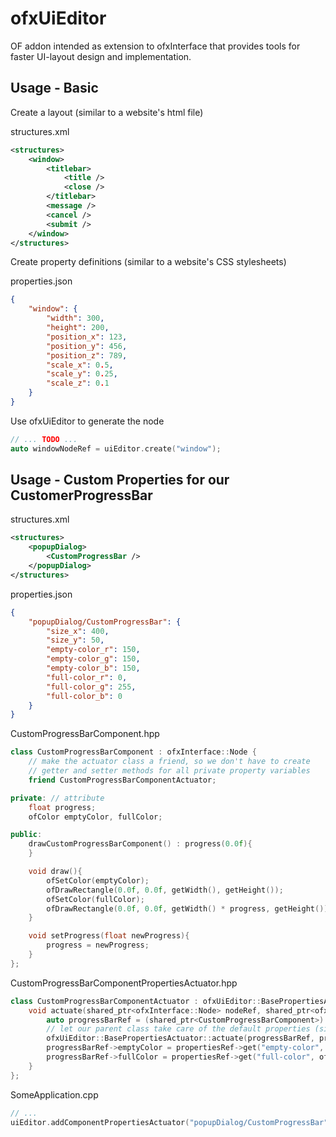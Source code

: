 # ofxUiEditor
OF addon intended as extension to ofxInterface that provides tools for faster UI-layout design and implementation.

## Usage - Basic

Create a layout (similar to a website's html file)

structures.xml
```xml
<structures>
    <window>
        <titlebar>
            <title />
            <close />
        </titlebar>
        <message />
        <cancel />
        <submit />
    </window>
</structures>
```

Create property definitions (similar to a website's CSS stylesheets)

properties.json
```json
{
    "window": {
        "width": 300,
        "height": 200,
        "position_x": 123,
        "position_y": 456,
        "position_z": 789,
        "scale_x": 0.5,
        "scale_y": 0.25,
        "scale_z": 0.1
    }
}
```

Use ofxUiEditor to generate the node

```c++
// ... TODO ...
auto windowNodeRef = uiEditor.create("window");
```

## Usage - Custom Properties for our CustomerProgressBar

structures.xml
```xml
<structures>
    <popupDialog>
        <CustomProgressBar />
    </popupDialog>
</structures>
```

properties.json
```json
{
    "popupDialog/CustomProgressBar": {
        "size_x": 400,
        "size_y": 50,
        "empty-color_r": 150,
        "empty-color_g": 150,
        "empty-color_b": 150,
        "full-color_r": 0,
        "full-color_g": 255,
        "full-color_b": 0
    }
}
```

CustomProgressBarComponent.hpp

```c++
class CustomProgressBarComponent : ofxInterface::Node {
    // make the actuator class a friend, so we don't have to create
    // getter and setter methods for all private property variables
    friend CustomProgressBarComponentActuator;

private: // attribute
    float progress;
    ofColor emptyColor, fullColor;

public:
    drawCustomProgressBarComponent() : progress(0.0f){
    }

    void draw(){
        ofSetColor(emptyColor);
        ofDrawRectangle(0.0f, 0.0f, getWidth(), getHeight());
        ofSetColor(fullColor);
        ofDrawRectangle(0.0f, 0.0f, getWidth() * progress, getHeight());
    }

    void setProgress(float newProgress){
        progress = newProgress;
    }
};
```

CustomProgressBarComponentPropertiesActuator.hpp
```c++
class CustomProgressBarComponentActuator : ofxUiEditor::BasePropertiesActuator<ofxInterface::Node> {
    void actuate(shared_ptr<ofxInterface::Node> nodeRef, shared_ptr<ofxUiEditor::PropertiesItem> propertiesRef){
        auto progressBarRef = (shared_ptr<CustomProgressBarComponent>) nodeRef;
        // let our parent class take care of the default properties (size, position, scale, rotation)
        ofxUiEditor::BasePropertiesActuator::actuate(progressBarRef, propertiesRef);
        progressBarRef->emptyColor = propertiesRef->get("empty-color", ofColor(0.0f));
        progressBarRef->fullColor = propertiesRef->get("full-color", ofColor(255.0f));
    }
};
```

SomeApplication.cpp
```c++
// ...
uiEditor.addComponentPropertiesActuator("popupDialog/CustomProgressBar", make_shared<CustomProgressBarComponentPropertiesActuator>());
```
